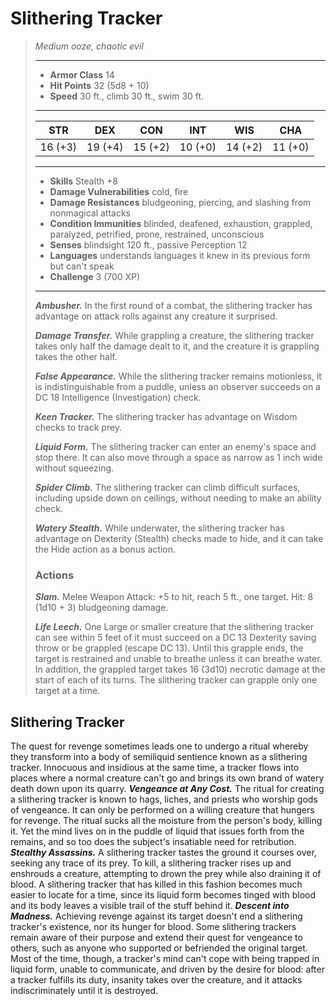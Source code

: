 # Slithering Tracker
>*Medium ooze, chaotic evil*
>___
>- **Armor Class** 14
>- **Hit Points** 32 (5d8 + 10)
>- **Speed** 30 ft., climb 30 ft., swim 30 ft.
>___
>|STR|DEX|CON|INT|WIS|CHA|
>|:---:|:---:|:---:|:---:|:---:|:---:|
>|16 (+3)|19 (+4)|15 (+2)|10 (+0)|14 (+2)|11 (+0)|
>___
>- **Skills** Stealth +8
>- **Damage Vulnerabilities** cold, fire
>- **Damage Resistances** bludgeoning, piercing, and slashing from nonmagical attacks
>- **Condition Immunities** blinded, deafened, exhaustion, grappled, paralyzed, petrified, prone, restrained, unconscious
>- **Senses** blindsight 120 ft., passive Perception 12
>- **Languages** understands languages it knew in its previous form but can't speak
>- **Challenge** 3 (700 XP)
>___
>***Ambusher.*** In the first round of a combat, the slithering tracker has advantage on attack rolls against any creature it surprised.  
>
>***Damage Transfer.*** While grappling a creature, the slithering tracker takes only haIf the damage dealt to it, and the creature it is grappling takes the other half.  
>
>***False Appearance.*** While the slithering tracker remains motionless, it is indistinguishable from a puddle, unless an observer succeeds on a DC 18 Intelligence (Investigation) check.  
>
>***Keen Tracker.*** The slithering tracker has advantage on Wisdom checks to track prey.  
>
>***Liquid Form.*** The slithering tracker can enter an enemy's space and stop there. It can also move through a space as narrow as 1 inch wide without squeezing.  
>
>***Spider Climb.*** The slithering tracker can climb difficult surfaces, including upside down on ceilings, without needing to make an ability check.  
>
>***Watery Stealth.*** While underwater, the slithering tracker has advantage on Dexterity (Stealth) checks made to hide, and it can take the Hide action as a bonus action.  
>
>### Actions
>***Slam.*** Melee Weapon Attack: +5 to hit, reach 5 ft., one target. Hit: 8 (1d10 + 3) bludgeoning damage.  
>
>***Life Leech.*** One Large or smaller creature that the slithering tracker can see within 5 feet of it must succeed on a DC 13 Dexterity saving throw or be grappled (escape DC 13). Until this grapple ends, the target is restrained and unable to breathe unless it can breathe water. In addition, the grappled target takes 16 (3d10) necrotic damage at the start of each of its turns. The slithering tracker can grapple only one target at a time.
## Slithering Tracker
The quest for revenge sometimes leads one to undergo a ritual whereby they transform into a body of semiliquid sentience known as a slithering tracker. Innocuous and insidious at the same time, a tracker flows into places where a normal creature can't go and brings its own brand of watery death down upon its quarry.
***Vengeance at Any Cost.***  The ritual for creating a slithering tracker is known to hags, liches, and priests who worship gods of vengeance. It can only be performed on a willing creature that hungers for revenge. The ritual sucks all the moisture from the person's body, killing it. Yet the mind lives on in the puddle of liquid that issues forth from the remains, and so too does the subject's insatiable need for retribution.
***Stealthy Assassins.***  A slithering tracker tastes the ground it courses over, seeking any trace of its prey. To kill, a slithering tracker rises up and enshrouds a creature, attempting to drown the prey while also draining it of blood. A slithering tracker that has killed in this fashion becomes much easier to locate for a time, since its liquid form becomes tinged with blood and its body leaves a visible trail of the stuff behind it.
***Descent into Madness.***  Achieving revenge against its target doesn't end a slithering tracker's existence, nor its hunger for blood. Some slithering trackers remain aware of their purpose and extend their quest for vengeance to others, such as anyone who supported or befriended the original target. Most of the time, though, a tracker's mind can't cope with being trapped in liquid form, unable to communicate, and driven by the desire for blood: after a tracker fulfills its duty, insanity takes over the creature, and it attacks indiscriminately until it is destroyed.